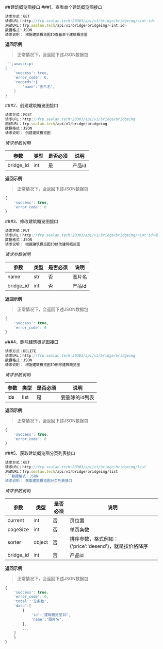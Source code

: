 ##建筑概览图接口
###1、查看单个建筑概览图接口
```javascript
请求方式：GET
请求URL：http://frp.sealan.tech:20303/api/v1/bridge/bridgeimg/<int:id>
测试URL：frp.sealan.tech/api/v1/bridge/bridgeimg/<int:id>
数据格式：JSON
请求说明： 根据建筑概览图ID查看单个建筑概览图
```
**返回示例**
> 正常情况下，会返回下述JSON数据包
```javascript
```javascript
{
	'success': true,
	'error_code': 0,
	'records':{
		'name':'图片名',
	}
}
```
###2、创建建筑概览图接口
```javascript
请求方式：POST
请求URL：http://frp.sealan.tech:20303/api/v1/bridge/bridgeimg
测试URL：frp.sealan.tech/api/v1/bridge/bridgeimg
数据格式：JSON
请求说明： 创建建筑概览图
```
*请求参数说明*

| 参数  | 类型   | 是否必须 | 说明        |
| ----- | ------ | -------- | ----------- |
|bridge_id|int|是|产品id|

**返回示例**
> 正常情况下，会返回下述JSON数据包
```javascript
{
	'success': true,
	'error_code': 0
}
```
###3、修改建筑概览图接口
```javascript
请求方式：PUT
请求URL：http://frp.sealan.tech:20303/api/v1/bridge/bridgeimg/<int:id>测试URL：frp.sealan.tech/api/v1/bridge/bridgeimg/<int:id>
数据格式：JSON
请求说明： 根据建筑概览图ID修改建筑概览图
```
*请求参数说明*

| 参数  | 类型   | 是否必须 | 说明        |
| ----- | ------ | -------- | ----------- |
|name|str|否|图片名|
|bridge_id|int|否|产品id|

**返回示例**
> 正常情况下，会返回下述JSON数据包
```javascript
{
	'success': true,
	'error_code': 0
}
```
###4、删除建筑概览图接口
```javascript
请求方式：DELETE
请求URL：http://frp.sealan.tech:20303/api/v1/bridge/bridgeimg
数据格式：JSON
请求说明： 根据建筑概览图ID删除建筑概览图
```
*请求参数说明*

| 参数  | 类型   | 是否必须 | 说明        |
| ----- | ------ | -------- | ----------- |
|ids|list|是|要删除的id列表|
**返回示例**
> 正常情况下，会返回下述JSON数据包
```javascript
{
	'success': true,
	'error_code': 0
}
```
###5、获取建筑概览图分页列表接口
```javascript
请求方式：GET
请求URL：http://frp.sealan.tech:20303/api/v1/bridge/bridgeimg/list
测试URL：frp.sealan.tech/api/v1/bridge/bridgeimg/list
```数据格式：JSON
请求说明： 获取建筑概览图分页列表接口
```
*请求参数说明*

| 参数  | 类型   | 是否必须 | 说明        |
| ----- | ------ | -------- | ----------- |
|current|int|否|页位置|
|pageSize|int|否|单页条数|
|sorter|object|否|排序参数，格式例如：{'price':'desend'}，就是按价格降序|
|bridge_id|int|否|产品id|

**返回示例**
> 正常情况下，会返回下述JSON数据包
```javascript
{
	'success': true,
	'error_code': 0,
	'total':'总条数',
	'data':[
		{
			'id':'建筑概览图ID',
			'name':'图片名',
		},
		...
	]
	}
}
```
